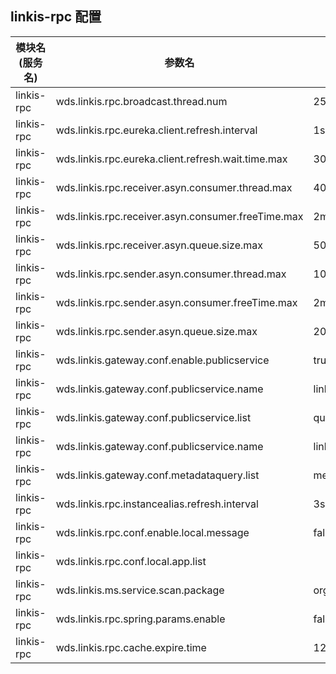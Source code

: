 ## linkis-rpc 配置

| 模块名(服务名) | 参数名 | 默认值 | 描述 | 是否引用|
| -------- | -------- | ----- |----- |  -----   |
|linkis-rpc|wds.linkis.rpc.broadcast.thread.num| 25 | thread.num |true|
|linkis-rpc|wds.linkis.rpc.eureka.client.refresh.interval| 1s |refresh.interval|true|
|linkis-rpc|wds.linkis.rpc.eureka.client.refresh.wait.time.max| 30s |time.max|true|
|linkis-rpc|wds.linkis.rpc.receiver.asyn.consumer.thread.max| 400 | application.listeners  |true|
|linkis-rpc|wds.linkis.rpc.receiver.asyn.consumer.freeTime.max| 2m |freeTime.max|true|
|linkis-rpc|wds.linkis.rpc.receiver.asyn.queue.size.max | 5000  | size.maxcrypt.key  |true|
|linkis-rpc|wds.linkis.rpc.sender.asyn.consumer.thread.max| 100 | consumer.thread.max  |true|
|linkis-rpc|wds.linkis.rpc.sender.asyn.consumer.freeTime.max| 2m |freeTime.max|true|
|linkis-rpc|wds.linkis.rpc.sender.asyn.queue.size.max| 2000  | queue.size.max  |true|
|linkis-rpc|wds.linkis.gateway.conf.enable.publicservice| true |enable.publicservice|true|
|linkis-rpc|wds.linkis.gateway.conf.publicservice.name|linkis-ps-publicservice |publicservice.name|true|
|linkis-rpc|wds.linkis.gateway.conf.publicservice.list|query,jobhistory,application,configuration,filesystem,udf,variable,microservice,errorcode,bml,datasource| publicservice.list |true|
|linkis-rpc|wds.linkis.gateway.conf.publicservice.name| linkis-ps-metadataquery |metadataquery.name |true|
|linkis-rpc|wds.linkis.gateway.conf.metadataquery.list| metadatamanager,metadataquery  | metadataquery.list |true|
|linkis-rpc|wds.linkis.rpc.instancealias.refresh.interval| 3s|refresh.interval|false|
|linkis-rpc|wds.linkis.rpc.conf.enable.local.message | false |local.messager  |true|
|linkis-rpc|wds.linkis.rpc.conf.local.app.list|   | local.app.list  |true|
|linkis-rpc|wds.linkis.ms.service.scan.package|org.apache.linkis |scan.package|true|
|linkis-rpc|wds.linkis.rpc.spring.params.enable| false  | params.enable |true|
|linkis-rpc|wds.linkis.rpc.cache.expire.time|120000L  |expire.time|true|
